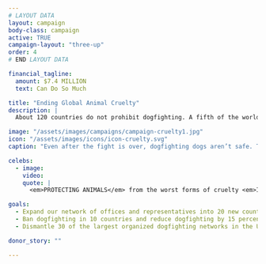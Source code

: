 ```yaml
---
# LAYOUT DATA
layout: campaign
body-class: campaign
active: TRUE
campaign-layout: "three-up"
order: 4
# END LAYOUT DATA

financial_tagline:
  amount: $7.4 MILLION
  text: Can Do So Much

title: "Ending Global Animal Cruelty"
description: |
  About 120 countries do not prohibit dogfighting. A fifth of the world’s nations lack even a basic anti-cruelty statute. Many notorious U.S. dogfighting kingpins and kennels sell dogs internationally for fights in other countries. Building on our success at making dogfighting and malicious cruelty to animals a felony in all 50 states, we’ll export this successful approach internationally.

image: "/assets/images/campaigns/campaign-cruelty1.jpg"
icon: "/assets/images/icons/icon-cruelty.svg"
caption: "Even after the fight is over, dogfighting dogs aren’t safe. They sometimes die from their wounds or are killed if they lost the fight."

celebs:
  - image:
    video:
    quote: |
      <em>PROTECTING ANIMALS</em> from the worst forms of cruelty <em>IS PART OF A CIVIL SOCIETY<em>, and it’s time for every nation in the world to have that. <em>YOU...CAN MAKE IT A REALITY</em>.<br>—Ian Somerholder<br>Actor, <em>Vampire Diaries</em>

goals:
  - Expand our network of offices and representatives into 20 new countries with the gravest cruelty problems and the best opportunities to solve those problems.
  - Ban dogfighting in 10 countries and reduce dogfighting by 15 percent in Costa Rica and the Philippines, as measured by raids, arrests and dogfighting rings dismantled.
  - Dismantle 30 of the largest organized dogfighting networks in the United States.

donor_story: ""

---
```

